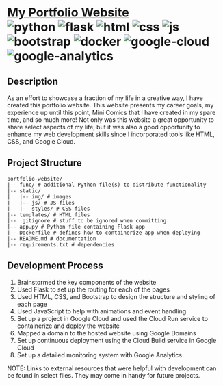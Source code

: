 # [My Portfolio Website](https://talikebennett.com/) <br> ![python](https://img.shields.io/badge/Python-FFD43B?style=for-the-badge&logo=python&logoColor=blue) ![flask](https://img.shields.io/badge/Flask-000000?style=for-the-badge&logo=flask&logoColor=white) ![html](https://img.shields.io/badge/HTML5-E34F26?style=for-the-badge&logo=html5&logoColor=white) ![css](https://img.shields.io/badge/CSS3-1572B6?style=for-the-badge&logo=css3&logoColor=white) ![js](https://img.shields.io/badge/JavaScript-323330?style=for-the-badge&logo=javascript&logoColor=F7DF1E) ![bootstrap](https://img.shields.io/badge/Bootstrap-563D7C?style=for-the-badge&logo=bootstrap&logoColor=white) ![docker](https://img.shields.io/badge/Docker-2CA5E0?style=for-the-badge&logo=docker&logoColor=white) ![google-cloud](https://img.shields.io/badge/Google_Cloud-4285F4?style=for-the-badge&logo=google-cloud&logoColor=white) ![google-analytics](https://img.shields.io/badge/Google%20Analytics-E37400?style=for-the-badge&logo=google%20analytics&logoColor=white)

## Description
As an effort to showcase a fraction of my life in a creative way, I have 
created this portfolio website. This website presents my career goals, my 
experience up until this point, Mini Comics that I have created in my spare 
time, and so much more! Not only was this website a great opportunity to 
share select aspects of my life, but it was also a good opportunity to 
enhance my web development skills since I incorporated tools like HTML, CSS, 
and Google Cloud.

## Project Structure
```
portfolio-website/
|-- func/ # additional Python file(s) to distribute functionality
|-- static/
|   |-- img/ # images
|   |-- js/ # JS files
|   |-- styles/ # CSS files
|-- templates/ # HTML files
|-- .gitignore # stuff to be ignored when committing
|-- app.py # Python file containing Flask app 
|-- Dockerfile # defines how to containerize app when deploying
|-- README.md # documentation
|-- requirements.txt # dependencies
```

## Development Process
1. Brainstormed the key components of the website
2. Used Flask to set up the routing for each of the pages
3. Used HTML, CSS, and Bootstrap to design the structure and styling of each page
4. Used JavaScript to help with animations and event handling
5. Set up a project in Google Cloud and used the Cloud Run service to containerize and deploy the website
6. Mapped a domain to the hosted website using Google Domains
7. Set up continuous deployment using the Cloud Build service in Google Cloud
8. Set up a detailed monitoring system with Google Analytics

NOTE: Links to external resources that were helpful with development can be
found in select files. They may come in handy for future projects.
